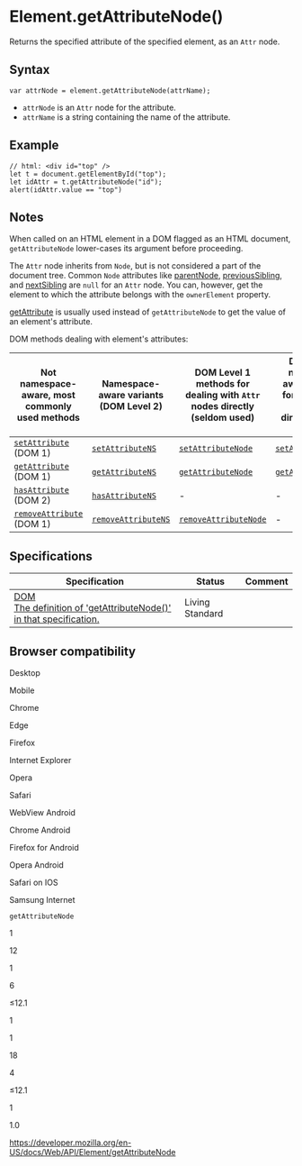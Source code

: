 Element.getAttributeNode()
==========================

Returns the specified attribute of the specified element, as an `Attr` node.

Syntax
------

    var attrNode = element.getAttributeNode(attrName);

-   `attrNode` is an `Attr` node for the attribute.
-   `attrName` is a string containing the name of the attribute.

Example
-------

    // html: <div id="top" />
    let t = document.getElementById("top");
    let idAttr = t.getAttributeNode("id");
    alert(idAttr.value == "top")

Notes
-----

When called on an HTML element in a DOM flagged as an HTML document, `getAttributeNode` lower-cases its argument before proceeding.

The `Attr` node inherits from `Node`, but is not considered a part of the document tree. Common `Node` attributes like [parentNode](../node/parentnode), [previousSibling](../node/previoussibling), and [nextSibling](../node/nextsibling) are `null` for an `Attr` node. You can, however, get the element to which the attribute belongs with the `ownerElement` property.

[getAttribute](getattribute) is usually used instead of `getAttributeNode` to get the value of an element's attribute.

DOM methods dealing with element's attributes:

<table><thead><tr class="header"><th>Not namespace-aware, most commonly used methods</th><th>Namespace-aware variants (DOM Level 2)</th><th>DOM Level 1 methods for dealing with <code>Attr</code> nodes directly (seldom used)</th><th>DOM Level 2 namespace-aware methods for dealing with <code>Attr</code> nodes directly (seldom used)</th></tr></thead><tbody><tr class="odd"><td><a href="setattribute"><code>setAttribute</code></a> (DOM 1)</td><td><a href="setattributens"><code>setAttributeNS</code></a></td><td><a href="setattributenode"><code>setAttributeNode</code></a></td><td><a href="setattributenodens"><code>setAttributeNodeNS</code></a></td></tr><tr class="even"><td><a href="getattribute"><code>getAttribute</code></a> (DOM 1)</td><td><a href="getattributens"><code>getAttributeNS</code></a></td><td><a href="getattributenode"><code>getAttributeNode</code></a></td><td><a href="getattributenodens"><code>getAttributeNodeNS</code></a></td></tr><tr class="odd"><td><a href="hasattribute"><code>hasAttribute</code></a> (DOM 2)</td><td><a href="hasattributens"><code>hasAttributeNS</code></a></td><td>-</td><td>-</td></tr><tr class="even"><td><a href="removeattribute"><code>removeAttribute</code></a> (DOM 1)</td><td><a href="removeattributens"><code>removeAttributeNS</code></a></td><td><a href="removeattributenode"><code>removeAttributeNode</code></a></td><td>-</td></tr></tbody></table>

Specifications
--------------

<table><thead><tr class="header"><th>Specification</th><th>Status</th><th>Comment</th></tr></thead><tbody><tr class="odd"><td><a href="https://dom.spec.whatwg.org/#dom-element-getattributenode">DOM<br />
<span class="small">The definition of 'getAttributeNode()' in that specification.</span></a></td><td><span class="spec-living">Living Standard</span></td><td></td></tr></tbody></table>

Browser compatibility
---------------------

Desktop

Mobile

Chrome

Edge

Firefox

Internet Explorer

Opera

Safari

WebView Android

Chrome Android

Firefox for Android

Opera Android

Safari on IOS

Samsung Internet

`getAttributeNode`

1

12

1

6

≤12.1

1

1

18

4

≤12.1

1

1.0

<a href="https://developer.mozilla.org/en-US/docs/Web/API/Element/getAttributeNode" class="_attribution-link">https://developer.mozilla.org/en-US/docs/Web/API/Element/getAttributeNode</a>
